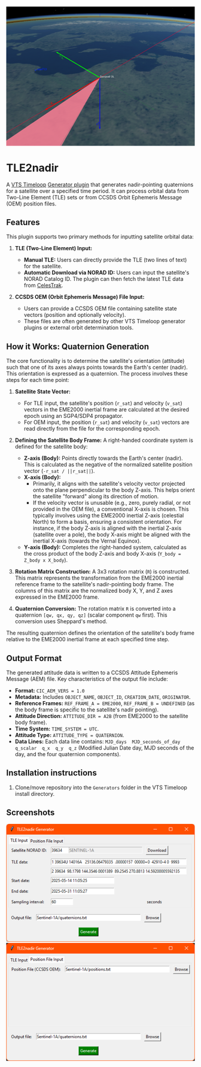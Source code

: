![Visualisation](./doc/img/vectors.png)

# TLE2nadir

A [VTS Timeloop](https://timeloop.fr/vts/) [Generator plugin](https://timeloop.fr/static/doc/manual/pages/Data_generators_in_VTS/index.html) that generates nadir-pointing quaternions for a satellite over a specified time period. It can process orbital data from Two-Line Element (TLE) sets or from CCSDS Orbit Ephemeris Message (OEM) position files.

## Features

This plugin supports two primary methods for inputting satellite orbital data:

1.  **TLE (Two-Line Element) Input:**
    *   **Manual TLE:** Users can directly provide the TLE (two lines of text) for the satellite.
    *   **Automatic Download via NORAD ID:** Users can input the satellite's NORAD Catalog ID. The plugin can then fetch the latest TLE data from [CelesTrak](https://celestrak.org/).

2.  **CCSDS OEM (Orbit Ephemeris Message) File Input:**
    *   Users can provide a CCSDS OEM file containing satellite state vectors (position and optionally velocity).
    *   These files are often generated by other VTS Timeloop generator plugins or external orbit determination tools.

## How it Works: Quaternion Generation

The core functionality is to determine the satellite's orientation (attitude) such that one of its axes always points towards the Earth's center (nadir). This orientation is expressed as a quaternion. The process involves these steps for each time point:

1.  **Satellite State Vector:**
    *   For TLE input, the satellite's position (`r_sat`) and velocity (`v_sat`) vectors in the EME2000 inertial frame are calculated at the desired epoch using an SGP4/SDP4 propagator.
    *   For OEM input, the position (`r_sat`) and velocity (`v_sat`) vectors are read directly from the file for the corresponding epoch.

2.  **Defining the Satellite Body Frame:**
    A right-handed coordinate system is defined for the satellite body:
    *   **Z-axis (Body):** Points directly towards the Earth's center (nadir). This is calculated as the negative of the normalized satellite position vector (`-r_sat / ||r_sat||`).
    *   **X-axis (Body):**
        *   Primarily, it aligns with the satellite's velocity vector projected onto the plane perpendicular to the body Z-axis. This helps orient the satellite "forward" along its direction of motion.
        *   If the velocity vector is unusable (e.g., zero, purely radial, or not provided in the OEM file), a conventional X-axis is chosen. This typically involves using the EME2000 inertial Z-axis (celestial North) to form a basis, ensuring a consistent orientation. For instance, if the body Z-axis is aligned with the inertial Z-axis (satellite over a pole), the body X-axis might be aligned with the inertial X-axis (towards the Vernal Equinox).
    *   **Y-axis (Body):** Completes the right-handed system, calculated as the cross product of the body Z-axis and body X-axis (`Y_body = Z_body x X_body`).

3.  **Rotation Matrix Construction:**
    A 3x3 rotation matrix (`R`) is constructed. This matrix represents the transformation from the EME2000 inertial reference frame to the satellite's nadir-pointing body frame. The columns of this matrix are the normalized body X, Y, and Z axes expressed in the EME2000 frame.

4.  **Quaternion Conversion:**
    The rotation matrix `R` is converted into a quaternion `[qw, qx, qy, qz]` (scalar component `qw` first). This conversion uses Sheppard's method.

The resulting quaternion defines the orientation of the satellite's body frame relative to the EME2000 inertial frame at each specified time step.

## Output Format

The generated attitude data is written to a CCSDS Attitude Ephemeris Message (AEM) file. Key characteristics of the output file include:
*   **Format:** `CIC_AEM_VERS = 1.0`
*   **Metadata:** Includes `OBJECT_NAME`, `OBJECT_ID`, `CREATION_DATE`, `ORIGINATOR`.
*   **Reference Frames:** `REF_FRAME_A = EME2000`, `REF_FRAME_B = UNDEFINED` (as the body frame is specific to the satellite's nadir pointing).
*   **Attitude Direction:** `ATTITUDE_DIR = A2B` (from EME2000 to the satellite body frame).
*   **Time System:** `TIME_SYSTEM = UTC`.
*   **Attitude Type:** `ATTITUDE_TYPE = QUATERNION`.
*   **Data Lines:** Each data line contains:
    `MJD_days  MJD_seconds_of_day  q_scalar  q_x  q_y  q_z`
    (Modified Julian Date day, MJD seconds of the day, and the four quaternion components).

## Installation instructions

1. Clone/move repository into the `Generators` folder in the VTS Timeloop install directory.

## Screenshots

![GUI screenshot - TLE input](./doc/img/gui_tle.png)
![GUI screenshot - OEM input](./doc/img/gui_oem.png)